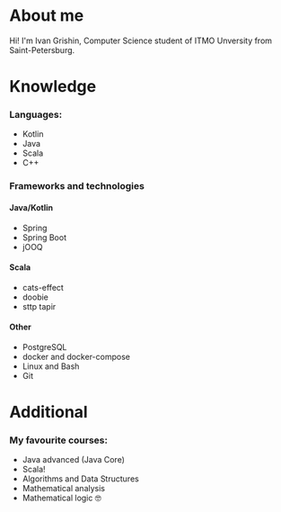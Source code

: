 # About me 
Hi! I'm Ivan Grishin, Computer Science student of ITMO Unversity from Saint-Petersburg.

# Knowledge
### Languages:
- Kotlin
- Java
- Scala
- C++

### Frameworks and technologies
#### Java/Kotlin
- Spring
- Spring Boot
- jOOQ

#### Scala
- cats-effect
- doobie
- sttp tapir

#### Other
- PostgreSQL
- docker and docker-compose
- Linux and Bash
- Git

# Additional
### My favourite courses: 
- Java advanced (Java Core)
- Scala!
- Algorithms and Data Structures 
- Mathematical analysis
- Mathematical logic 🤓
